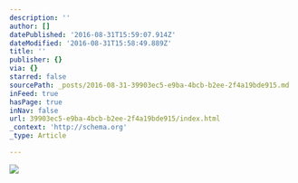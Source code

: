 ```yaml
---
description: ''
author: []
datePublished: '2016-08-31T15:59:07.914Z'
dateModified: '2016-08-31T15:58:49.889Z'
title: ''
publisher: {}
via: {}
starred: false
sourcePath: _posts/2016-08-31-39903ec5-e9ba-4bcb-b2ee-2f4a19bde915.md
inFeed: true
hasPage: true
inNav: false
url: 39903ec5-e9ba-4bcb-b2ee-2f4a19bde915/index.html
_context: 'http://schema.org'
_type: Article

---
```

![](https://the-grid-user-content.s3-us-west-2.amazonaws.com/cd06a3c6-4683-4ba9-aac7-fbd7f22d2650.jpg)